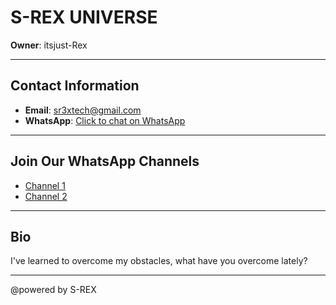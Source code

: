 # S-REX UNIVERSE

**Owner**: itsjust-Rex

---

## Contact Information

- **Email**: [sr3xtech@gmail.com](mailto:sr3xtech@gmail.com)
- **WhatsApp**: [Click to chat on WhatsApp](https://wa.me/+2348132160559)

---

## Join Our WhatsApp Channels

- [Channel 1](https://whatsapp.com/channel/0029Vb5xd6CKWEKmgOC0XJ03)
- [Channel 2](https://whatsapp.com/channel/0029Vb1ggsuLtOj9NHrH8K0c)

---

## Bio

I've learned to overcome my obstacles, what have you overcome lately?

---

@powered by S-REX
